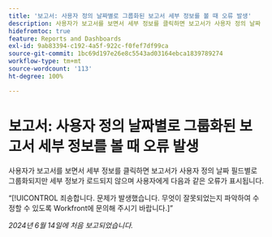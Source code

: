 ```yaml
---
title: '보고서: 사용자 정의 날짜별로 그룹화된 보고서 세부 정보를 볼 때 오류 발생'
description: 사용자가 보고서를 보면서 세부 정보를 클릭하면 보고서가 사용자 정의 날짜 필드별로 그룹화되지만 세부 정보가 로드되지 않으며 사용자에게 오류가 표시됩니다.
hidefromtoc: true
feature: Reports and Dashboards
exl-id: 9ab83394-c192-4a5f-922c-f0fef7df99ca
source-git-commit: 1bc69d197e26e8c5543ad03164ebca1839789274
workflow-type: tm+mt
source-wordcount: '113'
ht-degree: 100%

---
```


# 보고서: 사용자 정의 날짜별로 그룹화된 보고서 세부 정보를 볼 때 오류 발생

사용자가 보고서를 보면서 세부 정보를 클릭하면 보고서가 사용자 정의 날짜 필드별로 그룹화되지만 세부 정보가 로드되지 않으며 사용자에게 다음과 같은 오류가 표시됩니다.

“[!UICONTROL 죄송합니다. 문제가 발생했습니다. 무엇이 잘못되었는지 파악하여 수정할 수 있도록 Workfront에 문의해 주시기 바랍니다.]”


_2024년 6월 14일에 처음 보고되었습니다._
